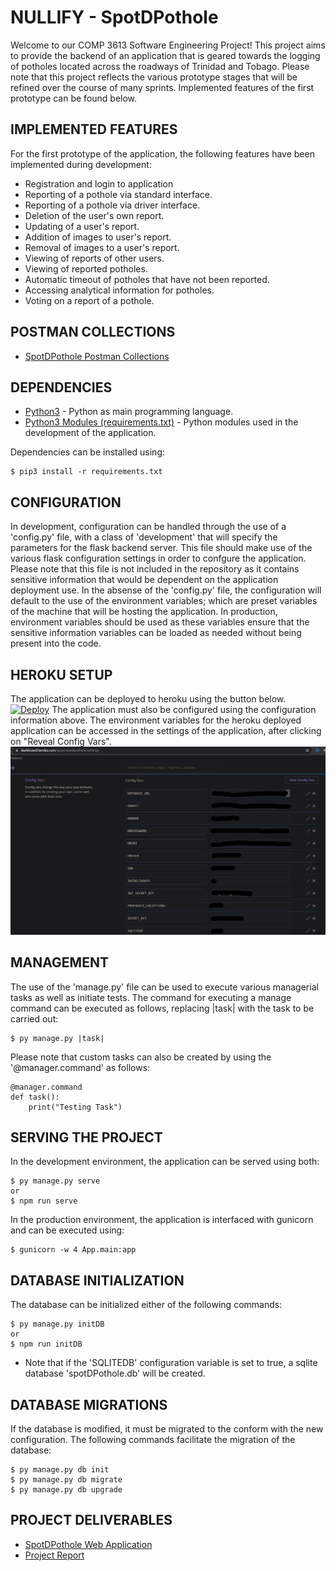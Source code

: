# NULLIFY - SpotDPothole
Welcome to our COMP 3613 Software Engineering Project! This project aims to provide the backend of an application that is geared towards the logging of potholes located across the roadways of Trinidad and Tobago. Please note that this project reflects the various prototype stages that will be refined over the course of many sprints. Implemented features of the first prototype can be found below.

## IMPLEMENTED FEATURES
For the first prototype of the application, the following features have been implemented during development:
* Registration and login to application
* Reporting of a pothole via standard interface.
* Reporting of a pothole via driver interface.
* Deletion of the user's own report.
* Updating of a user's report.
* Addition of images to user's report.
* Removal of images to a user's report.
* Viewing of reports of other users.
* Viewing of reported potholes.
* Automatic timeout of potholes that have not been reported.
* Accessing analytical information for potholes.
* Voting on a report of a pothole.

## POSTMAN COLLECTIONS
* [SpotDPothole Postman Collections](https://linktr.ee/spotDPothole)

## DEPENDENCIES
* [Python3](https://www.python.org/downloads/) - Python as main programming language.
* [Python3 Modules (requirements.txt)](https://github.com/Boldoosang/NULLIFY-spotDPothole-backend/blob/main/requirements.txt) - Python modules used in the development of the application.

Dependencies can be installed using:
```
$ pip3 install -r requirements.txt
```

## CONFIGURATION
In development, configuration can be handled through the use of a 'config.py' file, with a class of 'development' that will specify the parameters for the flask backend server. This file should make use of the various flask configuration settings in order to confgure the application. Please note that this file is not included in the repository as it contains sensitive information that would be dependent on the application deployment use. In the absense of the 'config.py' file, the configuration will default to the use of the environment variables; which are preset variables of the machine that will be hosting the application.
In production, environment variables should be used as these variables ensure that the sensitive information variables can be loaded as needed without being present into the code.

## HEROKU SETUP
The application can be deployed to heroku using the button below.
[![Deploy](https://www.herokucdn.com/deploy/button.svg)](https://heroku.com/deploy)
The application must also be configured using the configuration information above. The environment variables for the heroku deployed application can be accessed in the settings of the application, after clicking on "Reveal Config Vars".
![Heroku Configuration Tutorial](images/heroku-tutorial.png)

## MANAGEMENT
The use of the 'manage.py' file can be used to execute various managerial tasks as well as initiate tests. The command for executing a manage command can be executed as follows, replacing |task| with the task to be carried out: 
```
$ py manage.py |task|
```
Please note that custom tasks can also be created by using the '@manager.command' as follows:
```
@manager.command
def task():
    print("Testing Task")
```

## SERVING THE PROJECT
In the development environment, the application can be served using both:
```
$ py manage.py serve
or
$ npm run serve
```
In the production environment, the application is interfaced with gunicorn and can be executed using:
```
$ gunicorn -w 4 App.main:app
```

## DATABASE INITIALIZATION
The database can be initialized either of the following commands:
```
$ py manage.py initDB
or
$ npm run initDB
```
* Note that if the 'SQLITEDB' configuration variable is set to true, a sqlite database 'spotDPothole.db' will be created.

## DATABASE MIGRATIONS
If the database is modified, it must be migrated to the conform with the new configuration. The following commands facilitate the migration of the database:
```
$ py manage.py db init
$ py manage.py db migrate
$ py manage.py db upgrade
```

## PROJECT DELIVERABLES
* [SpotDPothole Web Application](https://spotdpothole.justinbaldeo.com/)
* [Project Report](https://spotdpothole.justinbaldeo.com/projectReport)
